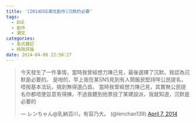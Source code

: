 ```yaml
---
title: '[2014DSE潮文創作]沉默的必要'
tags:
  - DSE
  - 創作
  - 潮文
categories:
  - 各式雜記
  - 時政評論
date: 2014-04-08 22:50:27
---
```


> 今天發生了一件事情，當時我曾經想力陳己見，最後選擇了沉默。我認為沉默是必要的。&#10;&#10;是咁的，早上我在某SNS見到有人鬧飯民堅持咩公民提名，唔按基本法玩，搞到無得選凸首。&#10;&#10;當時我曾經想力陳己見，其實無公民提名你都唔使旨意有得揀，不過我聽到他票投了某建設派，我就知道，沉默是必要的
>
> &mdash; レンちゃん@乳納百川，有容乃大。 (@lenchan139) [April 7, 2014](https://twitter.com/lenchan139/statuses/453133550418550784)

<script async src="//platform.twitter.com/widgets.js" charset="utf-8"></script>
